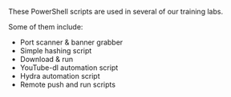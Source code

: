 These PowerShell scripts are used in several of our training labs.  

Some of them include: 
* Port scanner & banner grabber
* Simple hashing script
* Download & run
* YouTube-dl automation script
* Hydra automation script
* Remote push and run scripts